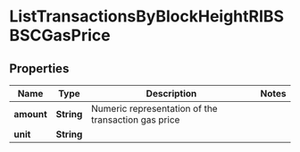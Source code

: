 

# ListTransactionsByBlockHeightRIBSBSCGasPrice


## Properties

Name | Type | Description | Notes
------------ | ------------- | ------------- | -------------
**amount** | **String** | Numeric representation of the transaction gas price | 
**unit** | **String** |  | 



